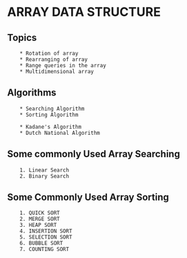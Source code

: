 # ARRAY DATA STRUCTURE

## Topics

        * Rotation of array
        * Rearranging of array
        * Range queries in the array
        * Multidimensional array

## Algorithms

        * Searching Algorithm
        * Sorting Algorithm

        * Kadane's Algorithm
        * Dutch National Algorithm

## Some commonly Used Array Searching

        1. Linear Search
        2. Binary Search

## Some Commonly Used Array Sorting

        1. QUICK SORT
        2. MERGE SORT
        3. HEAP SORT
        4. INSERTION SORT
        5. SELECTION SORT
        6. BUBBLE SORT
        7. COUNTING SORT
